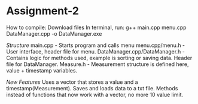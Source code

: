 # Assignment-2


How to compile:
Download files
In terminal, run:
g++ main.cpp menu.cpp DataManager.cpp -o DataManager.exe


*Structure*
main.cpp - Starts program and calls menu
menu.cpp/menu.h - User interface, header file for menu.
DataManager.cpp/DataManager.h - Contains logic for methods used, example is sorting or saving data. Header file for DataManager.
Measure.h - Measurement structure is defined here, value + timestamp variables.

*New Features*
Uses a vector that stores a value and a timestamp(Measurement).
Saves and loads data to a txt file.
Methods instead of functions that now work with a vector, no more 10 value limit.